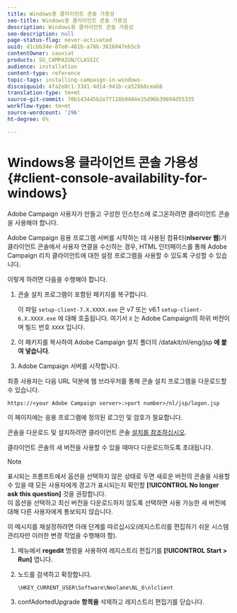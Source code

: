 ```yaml
---
title: Windows용 클라이언트 콘솔 가용성
seo-title: Windows용 클라이언트 콘솔 가용성
description: Windows용 클라이언트 콘솔 가용성
seo-description: null
page-status-flag: never-activated
uuid: d1cbb34e-87e0-481b-a78b-3616047eb5cb
contentOwner: sauviat
products: SG_CAMPAIGN/CLASSIC
audience: installation
content-type: reference
topic-tags: installing-campaign-in-windows-
discoiquuid: 4fa2e8c1-33d1-4d14-941b-ca528b8ceabb
translation-type: tm+mt
source-git-commit: 70b143445b2e77128b9404e35d96b39694d55335
workflow-type: tm+mt
source-wordcount: '296'
ht-degree: 6%

---
```



# Windows용 클라이언트 콘솔 가용성{#client-console-availability-for-windows}

Adobe Campaign 사용자가 만들고 구성한 인스턴스에 로그온하려면 클라이언트 콘솔을 사용해야 합니다.

Adobe Campaign 응용 프로그램 서버를 시작하는 데 사용된 컴퓨터(**nlserver 웹**)가 클라이언트 콘솔에서 사용자 연결을 수신하는 경우, HTML 인터페이스를 통해 Adobe Campaign 리치 클라이언트에 대한 설정 프로그램을 사용할 수 있도록 구성할 수 있습니다.

이렇게 하려면 다음을 수행해야 합니다.

1. 콘솔 설치 프로그램이 포함된 패키지를 복구합니다.

   이 파일 `setup-client-7.X.XXXX.exe` 은 v7 또는 v6.1 `setup-client-6.X.XXXX.exe` 에 대해 호출됩니다. 여기서 `X` 는 Adobe Campaign의 하위 버전이며 빌드 번호 `XXXX` 입니다.

1. 이 패키지를 복사하여 Adobe Campaign 설치 폴더의 /datakit/nl/eng/jsp **에 붙여 넣습니다**.
1. Adobe Campaign 서버를 시작합니다.

최종 사용자는 다음 URL 덕분에 웹 브라우저를 통해 콘솔 설치 프로그램을 다운로드할 수 있습니다.

```
https://<your Adobe Campaign server>:>port number>/nl/jsp/logon.jsp
```

이 페이지에는 응용 프로그램에 정의된 로그인 및 암호가 필요합니다.

콘솔을 다운로드 및 설치하려면 클라이언트 콘솔 [설치를 참조하십시오](../../installation/using/installing-the-client-console.md).

클라이언트 콘솔의 새 버전을 사용할 수 있을 때마다 다운로드하도록 초대됩니다.

>[!NOTE]
>
>표시되는 프롬프트에서 옵션을 선택하지 않은 상태로 두면 새로운 버전의 콘솔을 사용할 수 있을 때 모든 사용자에게 경고가 표시되는지 확인할 **[!UICONTROL No longer ask this question]** 것을 권장합니다.\
>이 옵션을 선택하고 최신 버전을 다운로드하지 않도록 선택하면 사용 가능한 새 버전에 대해 다른 사용자에게 통보되지 않습니다.

이 메시지를 재설정하려면 아래 단계를 따르십시오(레지스트리를 편집하기 쉬운 시스템 관리자만 이러한 변경 작업을 수행해야 함).

1. 메뉴에서 **regedit** 명령을 사용하여 레지스트리 편집기를 **[!UICONTROL Start > Run]** 엽니다.
1. 노드를 검색하고 확장합니다.

   ```
   \HKEY_CURRENT_USER\Software\Neolane\NL_6\nlclient
   ```

1. confAdortedUpgrade **항목을** 삭제하고 레지스트리 편집기를 닫습니다.

